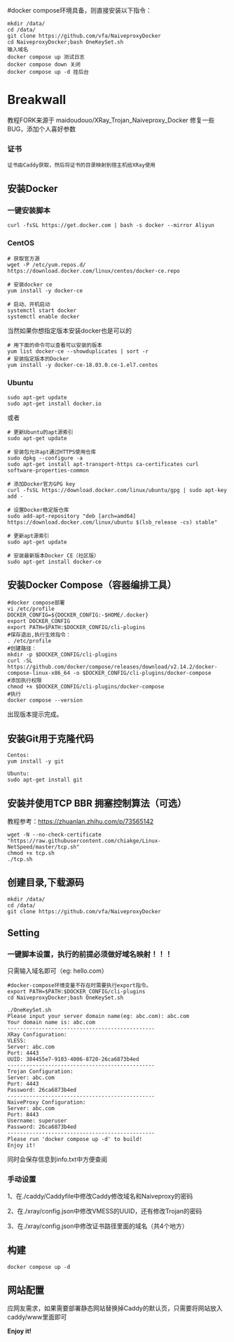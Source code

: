 #docker compose环境具备，则直接安装以下指令：
```
mkdir /data/
cd /data/
git clone https://github.com/vfa/NaiveproxyDocker
cd NaiveproxyDocker;bash OneKeySet.sh
输入域名
docker compose up 测试日志
docker compose down 关闭
docker compose up -d 挂后台
```

# Breakwall

教程FORK来源于 maidoudouo/XRay_Trojan_Naiveproxy_Docker
修复一些BUG，添加个人喜好参数

### 证书

```
证书由Caddy获取，然后将证书的目录映射到宿主机给XRay使用
```

## 安装Docker

### 一键安装脚本

```
curl -fsSL https://get.docker.com | bash -s docker --mirror Aliyun
```

### CentOS

```
# 获取官方源
wget -P /etc/yum.repos.d/ https://download.docker.com/linux/centos/docker-ce.repo

# 安装docker ce
yum install -y docker-ce

# 启动、开机启动
systemctl start docker
systemctl enable docker
```

当然如果你想指定版本安装docker也是可以的

```
# 用下面的命令可以查看可以安装的版本
yum list docker-ce --showduplicates | sort -r
# 安装指定版本的Docker
yum install -y docker-ce-18.03.0.ce-1.el7.centos
```

### Ubuntu

```
sudo apt-get update
sudo apt-get install docker.io
```

或者

```
# 更新Ubuntu的apt源索引
sudo apt-get update

# 安装包允许apt通过HTTPS使用仓库
sudo dpkg --configure -a
sudo apt-get install apt-transport-https ca-certificates curl software-properties-common

# 添加Docker官方GPG key
curl -fsSL https://download.docker.com/linux/ubuntu/gpg | sudo apt-key add -

# 设置Docker稳定版仓库
sudo add-apt-repository "deb [arch=amd64] https://download.docker.com/linux/ubuntu $(lsb_release -cs) stable"

# 更新apt源索引
sudo apt-get update

# 安装最新版本Docker CE（社区版）
sudo apt-get install docker-ce
```


## 安装Docker Compose（容器编排工具）
```
#docker compose部署
vi /etc/profile
DOCKER_CONFIG=${DOCKER_CONFIG:-$HOME/.docker}
export DOCKER_CONFIG
export PATH=$PATH:$DOCKER_CONFIG/cli-plugins
#保存退出,执行生效指令：
. /etc/profile
#创建路径：
mkdir -p $DOCKER_CONFIG/cli-plugins
curl -SL https://github.com/docker/compose/releases/download/v2.14.2/docker-compose-linux-x86_64 -o $DOCKER_CONFIG/cli-plugins/docker-compose
#添加执行权限
chmod +x $DOCKER_CONFIG/cli-plugins/docker-compose
#执行
docker compose --version
```
出现版本提示完成。

## 安装Git用于克隆代码

```
Centos:
yum install -y git

Ubuntu:
sudo apt-get install git
```

## 安装并使用TCP BBR 拥塞控制算法（可选）

教程参考：https://zhuanlan.zhihu.com/p/73565142

```
wget -N --no-check-certificate "https://raw.githubusercontent.com/chiakge/Linux-NetSpeed/master/tcp.sh" 
chmod +x tcp.sh 
./tcp.sh
```

## 创建目录,下载源码

```
mkdir /data/
cd /data/
git clone https://github.com/vfa/NaiveproxyDocker
```

## Setting

### 一键脚本设置，执行的前提必须做好域名映射！！！

只需输入域名即可（eg: hello.com）

```
#docker-compose环境变量不存在时需要执行export指令。
export PATH=$PATH:$DOCKER_CONFIG/cli-plugins
cd NaiveproxyDocker;bash OneKeySet.sh

./OneKeySet.sh
Please input your server domain name(eg: abc.com): abc.com
Your domain name is: abc.com
-----------------------------------------------
XRay Configuration:
VLESS:
Server: abc.com
Port: 4443
UUID: 384455e7-9103-4006-8720-26ca6873b4ed
-----------------------------------------------
Trojan Configuration:
Server: abc.com
Port: 4443
Password: 26ca6873b4ed
-----------------------------------------------
NaiveProxy Configuration:
Server: abc.com
Port: 8443
Username: superuser
Password: 26ca6873b4ed
-----------------------------------------------
Please run 'docker compose up -d' to build!
Enjoy it!
```
同时会保存信息到info.txt中方便查阅

### 手动设置

1、在./caddy/Caddyfile中修改Caddy修改域名和Naiveproxy的密码

2、在./xray/config.json中修改VMESS的UUID，还有修改Trojan的密码

3、在./xray/config.json中修改证书路径里面的域名（共4个地方）

## 构建
```
docker compose up -d
```



## 网站配置

应网友需求，如果需要部署静态网站替换掉Caddy的默认页，只需要将网站放入caddy/www里面即可



**Enjoy it!**
